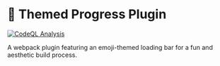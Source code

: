 # 💚 Themed Progress Plugin

[![CodeQL Analysis](https://github.com/01taylop/themed-progress-plugin/actions/workflows/codeql-analysis.yml/badge.svg)](https://github.com/01taylop/themed-progress-plugin/actions/workflows/codeql-analysis.yml)

A webpack plugin featuring an emoji-themed loading bar for a fun and aesthetic build process.
